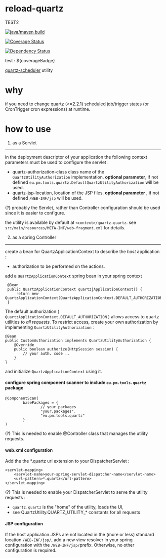 reload-quartz
==============



TEST2



[![java/maven build](https://github.com/silviuilie/reload-quartz/actions/workflows/maven.yml/badge.svg)](https://github.com/silviuilie/reload-quartz/actions/workflows/maven.yml)

[![Coverage Status](https://coveralls.io/repos/silviuilie/reload-quartz/badge.png?branch=master)](https://coveralls.io/r/silviuilie/reload-quartz?branch=master) 

[![Dependency Status](https://www.versioneye.com/user/projects/54436bbf53acfaccc8000025/badge.svg?style=flat)](https://www.versioneye.com/user/projects/54436bbf53acfaccc8000025)


test : ${coverageBadge}

[quartz-scheduler](http://quartz-scheduler.org/) utility 

why  
=

if you need to change quartz (>=2.2.1) scheduled job/trigger states (or CronTrigger cron expressions) at runtime.


how to use
=

1. as a Servlet
---

in the deployment descriptor of your application the following context parameters must be used to configure the servlet :

- quartz-authorization-class class name of the `QuartzUtilityAuthorization` implementation. **optional parameter**, if not defined `eu.pm.tools.quartz.DefaultQuartzUtilityAuthorization` will be used.
- quartz-jsp-location, location of the JSP files. **optional parameter** , if not defined `/WEB-INF/jsp` will be used.

(?)
probably the Servlet, rather than Controller configuration should be used since it is easier to configure.

the utility is available by default at `<context>/quartz.quartz`. see `src/main/resources/META-INF/web-fragment.xml` for details.

2. as a spring Controller
---
  create a bean for QuartzApplicationContext to describe the *host* application :

* authorization to be performed on the actions.

add a `QuartzApplicationContext` spring bean in your spring context

     @Bean
     public QuartzApplicationContext quartzjApplicationContext() {
         return new QuartzApplicationContext(QuartzApplicationContext.DEFAULT_AUTHORIZATION);
     }

The default authorization ( `QuartzApplicationContext.DEFAULT_AUTHORIZATION` ) allows access to quartz
utilities to *all requests*. To restrict access, create your own authorization by implementing `QuartzUtilityAuthorization` :


    @Bean
    public CustomAuthorization implements QuartzUtilityAuthorization {
        @Override
        public boolean authorize(HttpSession session) {
            // your auth. code ..
        }
    }

and initialize `QuartzApplicationContext` using it.




#### configure spring component scanner to include `eu.pm.tools.quartz` package


    @ComponentScan(
            basePackages = {
                    // your packages
                    "your.packages",
                    "eu.pm.tools.quartz"
            }
    )

(?) This is needed to enable @Controller class that manages the utility requests.




#### web.xml configuration

Add the the *.quartz url extension to your DispatcherServlet :

    <servlet-mapping>
        <servlet-name>your-spring-servlet-dispatcher-name</servlet-name>
        <url-pattern>*.quartz</url-pattern>
    </servlet-mapping>

(?) This is needed to enable your DispatcherServlet to serve the utility requests :



- `quartz.quartz` is the "home" of the utility, loads the UI,
- see QuartzUtility.QUARTZ_UTILITY_* constants for all requests



#### JSP configuration

If the host application JSPs are not located in the (more or less) standard location `/WEB-INF/jsp/`, add a new
view resolver in your spring configuration with the `/WEB-INF/jsp/`prefix.
Otherwise, no other configuration is required.

